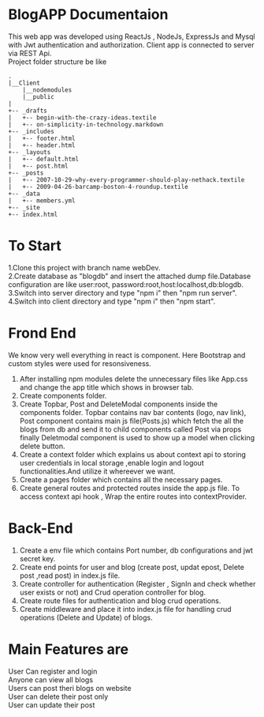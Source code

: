 # BlogAPP Documentaion <br/>

This web app was developed using ReactJs , NodeJs, ExpressJs and Mysql with Jwt authentication and authorization. Client app is connected to server via REST Api.  <br/>
Project folder structure be like
```
.
|__Client
    |__nodemodules
    |__public
|
+-- _drafts
|   +-- begin-with-the-crazy-ideas.textile
|   +-- on-simplicity-in-technology.markdown
+-- _includes
|   +-- footer.html
|   +-- header.html
+-- _layouts
|   +-- default.html
|   +-- post.html
+-- _posts
|   +-- 2007-10-29-why-every-programmer-should-play-nethack.textile
|   +-- 2009-04-26-barcamp-boston-4-roundup.textile
+-- _data
|   +-- members.yml
+-- _site
+-- index.html
```
# To Start
1.Clone this project with branch name webDev.<br/>
2.Create database as "blogdb" and insert the attached dump file.Database configuration are like user:root, password:root,host:localhost,db:blogdb.<br/>
3.Switch into server directory and type "npm i" then "npm run server".<br/>
4.Switch into client directory and type "npm i" then "npm start".<br/>

 # Frond End
  We know very well everything in react is component. Here Bootstrap and custom styles were used for resonsiveness.<br/>
  1. After installing npm modules delete the unnecessary files like App.css and change the app title which shows in browser tab.<br/>
  2. Create components folder.<br/>
  3. Create Topbar, Post and DeleteModal components inside the components folder. Topbar contains nav bar contents (logo, nav link), Post component contains main js      file(Posts.js) which fetch the all the blogs from db  and send it to child components called Post via props finally Deletmodal component is used to show up a model when clicking delete button.</br>
  4. Create a context folder which explains us about context api to storing user credentials in local storage ,enable login and logout functionalities.And utilize it whereever we want. </br>
  5. Create a pages folder which contains all the necessary pages.<br/>
  6. Create general routes and protected routes inside the app.js file. To access context api hook , Wrap the entire routes into contextProvider.<br/>
  
 #  Back-End<br/> 
  1. Create a env file which contains Port number, db configurations and jwt secret key.<br/>
  2. Create end points for user and blog (create post, updat epost, Delete post ,read post) in index.js file.<br/>
  3. Create controller for authentication (Register , SignIn and check whether user exists or not) and Crud operation controller for blog.<br/>
  4. Create route files for authentication and blog crud operations.<br/>
  5. Create middleware and place it into index.js file for handling crud operations (Delete and Update) of blogs.

# Main Features are
  User Can register and login<br/>
  Anyone can view all blogs <br/>
  Users can post theri blogs on website <br/>
  User can delete their post only <br/>
  User can update their post <br/>
